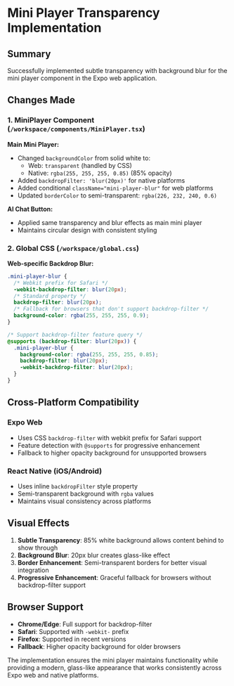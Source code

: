 # Mini Player Transparency Implementation

## Summary
Successfully implemented subtle transparency with background blur for the mini player component in the Expo web application.

## Changes Made

### 1. MiniPlayer Component (`/workspace/components/MiniPlayer.tsx`)

**Main Mini Player:**
- Changed `backgroundColor` from solid white to:
  - Web: `transparent` (handled by CSS)
  - Native: `rgba(255, 255, 255, 0.85)` (85% opacity)
- Added `backdropFilter: 'blur(20px)'` for native platforms
- Added conditional `className="mini-player-blur"` for web platforms
- Updated `borderColor` to semi-transparent: `rgba(226, 232, 240, 0.6)`

**AI Chat Button:**
- Applied same transparency and blur effects as main mini player
- Maintains circular design with consistent styling

### 2. Global CSS (`/workspace/global.css`)

**Web-specific Backdrop Blur:**
```css
.mini-player-blur {
  /* Webkit prefix for Safari */
  -webkit-backdrop-filter: blur(20px);
  /* Standard property */
  backdrop-filter: blur(20px);
  /* Fallback for browsers that don't support backdrop-filter */
  background-color: rgba(255, 255, 255, 0.9);
}

/* Support backdrop-filter feature query */
@supports (backdrop-filter: blur(20px)) {
  .mini-player-blur {
    background-color: rgba(255, 255, 255, 0.85);
    backdrop-filter: blur(20px);
    -webkit-backdrop-filter: blur(20px);
  }
}
```

## Cross-Platform Compatibility

### Expo Web
- Uses CSS `backdrop-filter` with webkit prefix for Safari support
- Feature detection with `@supports` for progressive enhancement
- Fallback to higher opacity background for unsupported browsers

### React Native (iOS/Android)
- Uses inline `backdropFilter` style property
- Semi-transparent background with `rgba` values
- Maintains visual consistency across platforms

## Visual Effects

1. **Subtle Transparency**: 85% white background allows content behind to show through
2. **Background Blur**: 20px blur creates glass-like effect
3. **Border Enhancement**: Semi-transparent borders for better visual integration
4. **Progressive Enhancement**: Graceful fallback for browsers without backdrop-filter support

## Browser Support

- **Chrome/Edge**: Full support for backdrop-filter
- **Safari**: Supported with `-webkit-` prefix
- **Firefox**: Supported in recent versions
- **Fallback**: Higher opacity background for older browsers

The implementation ensures the mini player maintains functionality while providing a modern, glass-like appearance that works consistently across Expo web and native platforms.